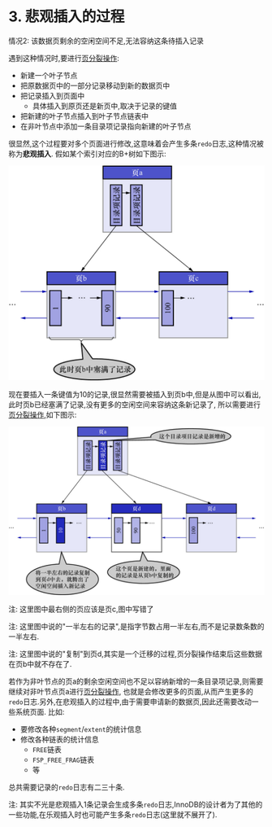# 3. 悲观插入的过程

情况2: 该数据页剩余的空闲空间不足,无法容纳这条待插入记录

遇到这种情况时,要进行[页分裂操作](https://github.com/rayallen20/howDoesMySQLWork/blob/451a4986a09f0edcb3b08bd23a57a2a4f876bbe7/%E7%AC%AC6%E7%AB%A0%20%E5%BF%AB%E9%80%9F%E6%9F%A5%E8%AF%A2%E7%9A%84%E7%A7%98%E7%B1%8D--B%2B%E6%A0%91%E7%B4%A2%E5%BC%95/2.%20%E7%B4%A2%E5%BC%95/1.%20%E4%B8%80%E4%B8%AA%E7%AE%80%E5%8D%95%E7%9A%84%E7%B4%A2%E5%BC%95%E6%96%B9%E6%A1%88/1.%20%E4%B8%8B%E4%B8%80%E4%B8%AA%E6%95%B0%E6%8D%AE%E9%A1%B5%E4%B8%AD%E7%9A%84%E7%94%A8%E6%88%B7%E8%AE%B0%E5%BD%95%E7%9A%84%E4%B8%BB%E9%94%AE%E5%80%BC%E5%BF%85%E9%A1%BB%E5%A4%A7%E4%BA%8E%E4%B8%8A%E4%B8%80%E4%B8%AA%E9%A1%B5%E4%B8%AD%E7%94%A8%E6%88%B7%E8%AE%B0%E5%BD%95%E7%9A%84%E4%B8%BB%E9%94%AE%E5%80%BC.md):

- 新建一个叶子节点
- 把原数据页中的一部分记录移动到新的数据页中
- 把记录插入到页面中
  - 具体插入到原页还是新页中,取决于记录的键值
- 把新建的叶子节点插入到叶子节点链表中
- 在非叶节点中添加一条目录项记录指向新建的叶子节点

很显然,这个过程要对多个页面进行修改,这意味着会产生多条`redo`日志,这种情况被称为**悲观插入**.
假如某个索引对应的B+树如下图示:

![索引对应的B加树-悲观插入](./img/索引对应的B加树-悲观插入.jpg)

现在要插入一条键值为10的记录,很显然需要被插入到页b中,但是从图中可以看出,此时页b已经塞满了记录,没有更多的空闲空间来容纳这条新记录了,
所以需要进行[页分裂操作](https://github.com/rayallen20/howDoesMySQLWork/blob/451a4986a09f0edcb3b08bd23a57a2a4f876bbe7/%E7%AC%AC6%E7%AB%A0%20%E5%BF%AB%E9%80%9F%E6%9F%A5%E8%AF%A2%E7%9A%84%E7%A7%98%E7%B1%8D--B%2B%E6%A0%91%E7%B4%A2%E5%BC%95/2.%20%E7%B4%A2%E5%BC%95/1.%20%E4%B8%80%E4%B8%AA%E7%AE%80%E5%8D%95%E7%9A%84%E7%B4%A2%E5%BC%95%E6%96%B9%E6%A1%88/1.%20%E4%B8%8B%E4%B8%80%E4%B8%AA%E6%95%B0%E6%8D%AE%E9%A1%B5%E4%B8%AD%E7%9A%84%E7%94%A8%E6%88%B7%E8%AE%B0%E5%BD%95%E7%9A%84%E4%B8%BB%E9%94%AE%E5%80%BC%E5%BF%85%E9%A1%BB%E5%A4%A7%E4%BA%8E%E4%B8%8A%E4%B8%80%E4%B8%AA%E9%A1%B5%E4%B8%AD%E7%94%A8%E6%88%B7%E8%AE%B0%E5%BD%95%E7%9A%84%E4%B8%BB%E9%94%AE%E5%80%BC.md),如下图示:

![悲观插入过程](./img/悲观插入过程.jpg)

注: 这里图中最右侧的页应该是页c,图中写错了

注: 这里图中说的"一半左右的记录",是指字节数占用一半左右,而不是记录数条数的一半左右.

注: 这里图中说的"复制"到页d,其实是一个迁移的过程,页分裂操作结束后这些数据在页b中就不存在了.

若作为非叶节点的页a的剩余空闲空间也不足以容纳新增的一条目录项记录,则需要继续对非叶节点页a进行[页分裂操作](https://github.com/rayallen20/howDoesMySQLWork/blob/451a4986a09f0edcb3b08bd23a57a2a4f876bbe7/%E7%AC%AC6%E7%AB%A0%20%E5%BF%AB%E9%80%9F%E6%9F%A5%E8%AF%A2%E7%9A%84%E7%A7%98%E7%B1%8D--B%2B%E6%A0%91%E7%B4%A2%E5%BC%95/2.%20%E7%B4%A2%E5%BC%95/1.%20%E4%B8%80%E4%B8%AA%E7%AE%80%E5%8D%95%E7%9A%84%E7%B4%A2%E5%BC%95%E6%96%B9%E6%A1%88/1.%20%E4%B8%8B%E4%B8%80%E4%B8%AA%E6%95%B0%E6%8D%AE%E9%A1%B5%E4%B8%AD%E7%9A%84%E7%94%A8%E6%88%B7%E8%AE%B0%E5%BD%95%E7%9A%84%E4%B8%BB%E9%94%AE%E5%80%BC%E5%BF%85%E9%A1%BB%E5%A4%A7%E4%BA%8E%E4%B8%8A%E4%B8%80%E4%B8%AA%E9%A1%B5%E4%B8%AD%E7%94%A8%E6%88%B7%E8%AE%B0%E5%BD%95%E7%9A%84%E4%B8%BB%E9%94%AE%E5%80%BC.md),
也就是会修改更多的页面,从而产生更多的`redo`日志.另外,在悲观插入的过程中,由于需要申请新的数据页,因此还需要改动一些系统页面.
比如:

- 要修改各种`segment`/`extent`的统计信息
- 修改各种链表的统计信息
  - `FREE`链表
  - `FSP_FREE_FRAG`链表
  - 等

总共需要记录的`redo`日志有二三十条.

注: 其实不光是悲观插入1条记录会生成多条`redo`日志,InnoDB的设计者为了其他的一些功能,在乐观插入时也可能产生多条`redo`日志(这里就不展开了).
